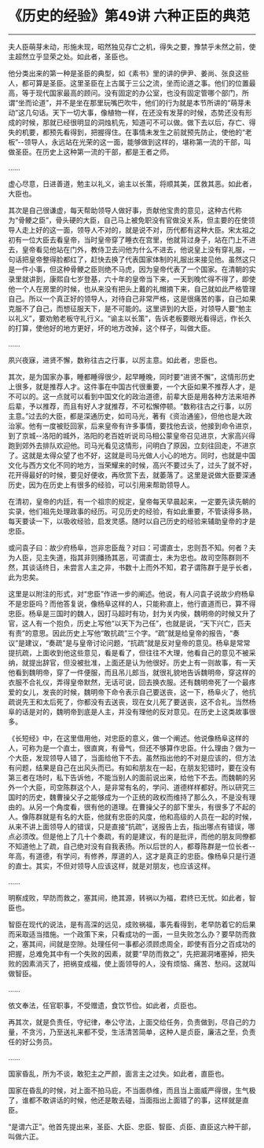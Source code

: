 # 《历史的经验》第49讲 六种正臣的典范

------

夫人臣萌芽未动，形施未现，昭然独见存亡之机，得失之要，豫禁乎未然之前，使主超然立乎显荣之处。如此者，圣臣也。

他分类出来的第一种是圣臣的典型，如《素书》里的讲的伊尹、姜尚、张良这些人，都可算是圣臣。这里圣臣在上古属于三公之流，坐而论道之事。他们的位置最高，等于现代国家最高的顾问。没有固定的办公室，也没有固定管哪个部门，所谓“坐而论道”，并不是坐在那里玩嘴巴吹牛，他们的行为就是本节所讲的“萌芽未动”这几句话。天下一切大事，像植物一样，在还没有发芽的时候，态势还没有形成的时候，那就已经很明显的洞烛机先，知道可不可以做。做下去以后，存亡、得失的机要，都预先看得到，把握得住。在事情未发生之前就预先防止，使他的“老板”--领导人，永远站在光荣的这一面，能够做到这样的，堪称第一流的干部，叫做圣臣。在历史上这种第一流的干部，都是王者之师。

……

虚心尽意，日进善道，勉主以礼义，谕主以长策，将顺其美，匡救其恶。如此者，大臣也。

其次是自己很谦虚，每天帮助领导人做好事，贡献他宝贵的意见，这种古代称为“骨鲠之臣”，骨头硬的大臣，自己马上被免职没有官做没关系，但主要的在使领导人走上好的这一面，领导人不对的，就是说不对，历代都有这种大臣。宋太祖之初有一位大臣去看皇帝，当时皇帝穿了睡衣在宫里，他就背过身子，站在门上不进去，皇帝看见他站在门外，教侍卫去问他为什么不进去，他说皇上没有穿礼服，一句话把皇帝整得脸都红了，赶快去换了代表国家体制的礼服出来接见他。虽然这只是一件小事，但这种骨鲠之臣则绝不马虎，因为皇帝代表了一个国家。在清朝的实录里就讲到，康熙自七岁登基，六十年的皇帝当下来，一天到晚忙得不得了，即使他一个人在房里的时候，也从来没有把头上戴的礼帽摘下来，自己就如此严格管理自己。所以一个真正好的领导人，对待自己非常严格，这是很痛苦的事，自己如果克服不了自己，而想征服天下，是不可能的。这里讲到的大臣，对领导人要“勉主以礼义”，要劝勉老板守礼行义。“谕主以长策”，告诉老板要眼光看得远，作长久的打算，使他好的地方更好，坏的地方改掉，这个样子，叫做大臣。

……

夙兴夜寐，进贤不懈，数称往古之行事，以厉主意。如此者，忠臣也。

其次，是为国家办事，睡都睡得很少，起早睡晚，同时要“进贤不懈”，这情形历史上很多，就是推荐人才。这件事在中国古代很重要，一个大臣如果不推荐人才，是不可以的。这一点就可以看到中国文化的政治道德，前辈大臣是用各种方法来培养后辈，予以推荐，而且有好人才就推荐，不可松懈停顿。“数称往古之行事，以厉主意。”过去的大臣，都是深通历史，如司马光，著有《资治通鉴》，但他也是大政治家。他有一度被贬回家，后来皇帝有许多事情，要找他去谈，他接到命令进京，到了京城--洛阳的城外，洛阳的老百姓听说司马相公蒙皇帝召见进京，大家高兴得跑到郊外去排队欢迎他。司马光看见这情形，问明白了原因，立刻往回走，不进京了。这就是太得众望了也不好，这就是司马光做人小心的地方。同时，也就是中国文化与西方文化不同的地方，当荣耀来的时候，高兴不要过头了，过头了就不好，花开得最好的时候，要见好便收，再欣赏下去，就萎落了。这里是说做大臣要深通历史，因为在历史上有很多的经验，可以引用来帮助领导人。

在清初，皇帝的内廷，有一个祖宗的规定，皇帝每天早晨起来，一定要先读先朝的实录，他们祖先处理政事的经历。可见历史的经验，有如此重要，不管读得多熟，每天要读一下，以吸收经验，启发灵感。随时以自己历史的经验来辅助皇帝的才是忠臣。

或问袁子曰：故少府杨阜，岂非忠臣哉？对曰：可谓直士，忠则吾不知。何者？夫为人臣，见主失道，指其非则播扬其恶，可谓直士，未为忠也。故司空陈群则不然，其谈话终日，未尝言人主之非，书数十上而外不知，君子谓陈群于是乎长者，此为忠矣。

这里是以附注的形式，对“忠臣”作进一步的阐述。他说，有人问袁子说故少府杨阜不是忠臣吗？而他答复说，像杨阜这样的人，只能称直上，他行直道而已，算不得忠臣。杨阜是三国时的魏人，因打马超时有功，封为关内侯，魏明帝的时候又升了官，这人有一个抱负，历史上写他“以天下为己任”，也就是说，“天下兴亡，匹夫有责”的意思。因此历史上写他“敢抗疏”三个字。“疏”就是给皇帝的报告，“奏议”是建议，“奏疏”是与皇帝讨论问题，“抗疏”就是反对皇帝的意见。杨阜是常常提抗疏，上面收到他这些意见，看是看了，但往往不大理，他看自己的意见不被采纳，就提出辞官，但没被批准，上面还是认为他很好。历史上有一则故事，有一天他看到魏明帝，穿了一件便服，而且吊儿郎当，就很礼貌地告诉魏明帝，穿这样的衣服不合礼仪，弄得皇帝默然，无话可说，回去换衣服。还有魏明帝死了一个最疼爱的女儿，发丧的时候，魏明帝下命令表示自己要送丧，这一下，杨阜火了，他抗疏说先王和太后死了，你都没有去送丧，现在女儿死了要送丧，这不合礼。当然杨阜的话是对的，魏明帝到底是人主，并没有理他的反对意见。在历史上这类故事很多。

《长短经》中，在这里借用他，对忠臣的意义，做一个阐述。他说像杨阜这样的人，可称为是一个直士，很直爽，有骨气，但还不够算作忠臣。什么理由？做为一个大臣，发现领导人错了，当面给他下不去。虽然指出他的不对是应该的，但方法有问题，结果是自己在出风头而已。有如和朋友在一起，在朋友犯错时，要在没有第三者在场时，私下告诉他，不能当别人的面前说出来，给他下不去。而魏朝的另外一个大臣，司空陈群这个人，是非常有名的，学问、道德样样都好。所以研究三国时的历史，魏曹操父子之能够成为一个正统的政权而维持了那么久，不是没有理由的。从另一个角度看，很有他的道理。在曹操父子的部下里头，有很多了不起的人。像陈群就是有名的大臣，他就有忠臣的风度，他和高级的人员在一起的时候，从来不讲上面领导人的错误，只是直接“抗疏”，送报告上去，指出哪点有错误，哪点必须改。但是他上了几十个奏疏，有的是建议，有的是批评，而他的朋友同僚都不知道他上了疏，自己绝对没有自我表扬。所以后世的人，都尊陈群是一位长者--年高，有道德，有学问，有修养，厚道的人，这才是真正的忠臣。像杨阜只是行道的直士。其实，不但对领导人应该这样，就是对朋友，也应该这样。

……

明察成败，早防而救之，塞其间，绝其源，转祸以为福，君终已无忧。如此者，智臣也。

智臣在现代的说法，是有高深的远见，成败祸福，事先看得到，老早防着它的后果而采取适当措施。一个政策下来，只看成功的一面，一旦失败怎么办？要早防而救之，塞其间，间就是空隙。处理任何一事都必须顾虑周全，即使有百分之百成功的把握，总难免其中有一个失败的因素，就要“早防而救之”，先把漏洞堵塞掉，把失败的因素消灭了，把祸变成福，使上面领导的人，没有烦恼、痛苦、愁闷。这就叫做智臣。

……

依文奉法，任官职事，不受赠遗，食饮节俭。如此者，贞臣也。

再其次，就是负责任，守纪律，奉公守法，上面交给任务，负责做到，尽自己的力量，不贪污，乃至送礼来都不受，生活清苦简单，这种人是贞臣，廉洁之至，负责任的好公务员。

……

国家昏乱，所为不谈，敢犯主之严颜，面言主之过失。如此者，直臣也。

国家在昏乱的时候，对上面不拍马庇，不当面恭维，而且当上面威严得很，生气极了，谁都不敢讲话的时候，他还是敢去碰，当面指出上面错了的事，这样就是直臣。

“是谓六正”。他首先提出来，圣臣、大臣、忠臣、智臣、贞臣、直臣这六种干部，叫做六正。